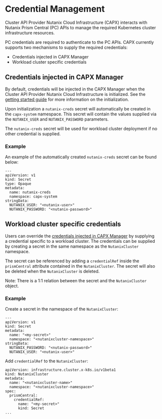 # Credential Management
Cluster API Provider Nutanix Cloud Infrastructure (CAPX) interacts with Nutanix Prism Central (PC) APIs to manage the required Kubernetes cluster infrastructure resources.

PC credentials are required to authenticate to the PC APIs. CAPX currently supports two mechanisms to supply the required credentials:
- Credentials injected in CAPX Manager
- Workload cluster specific credentials

## Credentials injected in CAPX Manager
By default, credentials will be injected in the CAPX Manager when the Cluster API Provider Nutanix Cloud Infrastructure is initialized. See the [getting started guide](./getting_started.md) for more information on the initialization.

Upon initialization a `nutanix-creds` secret will automatically be created in the `capx-system` namespace. This secret will contain the values supplied via the `NUTANIX_USER` and `NUTANIX_PASSWORD` parameters. 

The `nutanix-creds` secret will be used for workload cluster deployment if no other credential is supplied.

### Example
An example of the automatically created `nutanix-creds` secret can be found below:
```
---
apiVersion: v1
kind: Secret
type: Opaque
metadata:
  name: nutanix-creds
  namespace: capx-system
stringData:
  NUTANIX_USER: "<nutanix-user>"
  NUTANIX_PASSWORD: "<nutanix-password>"
```

## Workload cluster specific credentials
Users can override the [credentials injected in CAPX Manager](#credentials-injected-in-capx-manager) by supplying a credential specific to a workload cluster. The credentials can be supplied by creating a secret in the same namespace as the `NutanixCluster` namespace. 

The secret can be referenced by adding a `credentialRef` inside the `prismCentral` attribute contained in the `NutanixCluster`. 
The secret will also be deleted when the `NutanixCluster` is deleted.

Note: There is a 1:1 relation between the secret and the `NutanixCluster` object. 

### Example
Create a secret in the namespace of the `NutanixCluster`:

```
---
apiVersion: v1
kind: Secret
metadata:
  name: "<my-secret>"
  namespace: "<nutanixcluster-namespace>"
stringData:
  NUTANIX_PASSWORD: "<nutanix-password>"
  NUTANIX_USER: "<nutanix-user>"
```

Add `credentialRef` to the `NutanixCluster`:

```
apiVersion: infrastructure.cluster.x-k8s.io/v1beta1
kind: NutanixCluster
metadata:
  name: "<nutanixcluster-name>"
  namespace: "<nutanixcluster-namespace>"
spec:
  prismCentral:
    credentialRef:
      name: "<my-secret>"
      kind: Secret
...
```